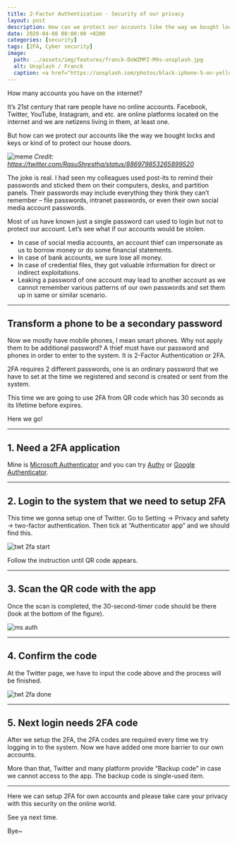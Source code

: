 ```yaml
---
title: 2-Factor Authentication - Security of our privacy
layout: post
description: How can we protect our accounts like the way we bought locks and keys or kind of to protect our house doors?
date: 2020-04-08 00:00:00 +0200
categories: [security]
tags: [2FA, Cyber security]
image:
  path: ../assets/img/features/franck-DoWZMPZ-M9s-unsplash.jpg
  alt: Unsplash / Franck
  caption: <a href="https://unsplash.com/photos/black-iphone-5-on-yellow-textile-DoWZMPZ-M9s">Unsplash / Franck</a>
---
```


How many accounts you have on the internet?

It’s 21st century that rare people have no online accounts. Facebook, Twitter, YouTube, Instagram, and etc. are online platforms located on the internet and we are netizens living in them, at least one.

But how can we protect our accounts like the way we bought locks and keys or kind of to protect our house doors.

![meme](https://bluebirzdotnet.s3.ap-southeast-1.amazonaws.com/2fa/DE8txt5XcAMpAB5.jpeg)
*Credit: <https://twitter.com/RasuShrestha/status/886979853265899520>*

The joke is real. I had seen my colleagues used post-its to remind their passwords and sticked them on their computers, desks, and partition panels. Their passwords may include everything they think they can’t remember – file passwords, intranet passwords, or even their own social media account passwords.

Most of us have known just a single password can used to login but not to protect our account. Let’s see what if our accounts would be stolen.

- In case of social media accounts, an account thief can impersonate as us to borrow money or do some financial statements.
- In case of bank accounts, we sure lose all money.
- In case of credential files, they got valuable information for direct or indirect exploitations.
- Leaking a password of one account may lead to another account as we cannot remember various patterns of our own passwords and set them up in same or similar scenario.

---

## Transform a phone to be a secondary password

Now we mostly have mobile phones, I mean smart phones. Why not apply them to be additional password? A thief must have our password and phones in order to enter to the system. It is 2-Factor Authentication or 2FA.

2FA requires 2 different passwords, one is an ordinary password that we have to set at the time we registered and second is created or sent from the system.

This time we are going to use 2FA from QR code which has 30 seconds as its lifetime before expires.

Here we go!

---

## 1. Need a 2FA application

Mine is [Microsoft Authenticator](https://www.microsoft.com/en-us/account/authenticator) and you can try [Authy](https://authy.com/) or [Google Authenticator](https://support.google.com/accounts/answer/1066447).

---

## 2. Login to the system that we need to setup 2FA

This time we gonna setup one of Twitter. Go to Setting → Privacy and safety → two-factor authentication. Then tick at “Authenticator app” and we should find this.

![twt 2fa start](https://bluebirzdotnet.s3.ap-southeast-1.amazonaws.com/2fa/Screen-Shot-2020-04-06-at-22.52.41.png)

Follow the instruction until QR code appears.

---

## 3. Scan the QR code with the app

Once the scan is completed, the 30-second-timer code should be there (look at the bottom of the figure).

![ms auth](https://bluebirzdotnet.s3.ap-southeast-1.amazonaws.com/2fa/IMG_3313_blur.png)

---

## 4. Confirm the code

At the Twitter page, we have to input the code above and the process will be finished.

![twt 2fa done](https://bluebirzdotnet.s3.ap-southeast-1.amazonaws.com/2fa/Screen-Shot-2020-04-06-at-22.57.04.png)

---

## 5. Next login needs 2FA code

After we setup the 2FA, the 2FA codes are required every time we try logging in to the system. Now we have added one more barrier to our own accounts.

More than that, Twitter and many platform provide “Backup code” in case we cannot access to the app. The backup code is single-used item.

---

Here we can setup 2FA for own accounts and please take care your privacy with this security on the online world.

See ya next time.

Bye~
